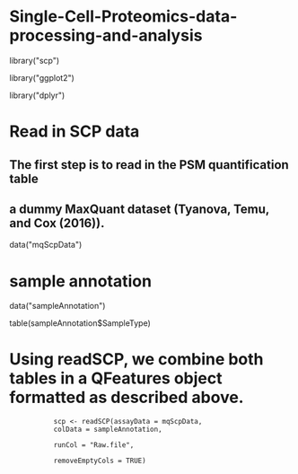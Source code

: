 # Single-Cell-Proteomics-data-processing-and-analysis

library("scp")

library("ggplot2")

library("dplyr")

# Read in SCP data

## The first step is to read in the PSM quantification table  

## a dummy MaxQuant dataset (Tyanova, Temu, and Cox (2016)).

data("mqScpData")

# sample annotation

data("sampleAnnotation")

table(sampleAnnotation$SampleType)

# Using readSCP, we combine both tables in a QFeatures object formatted as described above.




               scp <- readSCP(assayData = mqScpData,
               colData = sampleAnnotation,
               
               runCol = "Raw.file",
               
               removeEmptyCols = TRUE)
